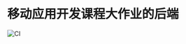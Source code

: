 # 移动应用开发课程大作业的后端

![CI](https://github.com/Yuki0227/android-web/tree/master/.github/workflows/CI.yml/badge.svg)

